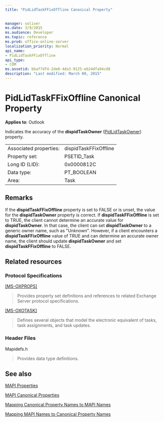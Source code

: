```yaml
---
title: "PidLidTaskFFixOffline Canonical Property"
 
 
manager: soliver
ms.date: 3/9/2015
ms.audience: Developer
ms.topic: reference
ms.prod: office-online-server
localization_priority: Normal
api_name:
- PidLidTaskFFixOffline
api_type:
- COM
ms.assetid: bbaf7df4-2de0-4da3-9125-eb24dfa94cd8
description: "Last modified: March 09, 2015"
---
```


# PidLidTaskFFixOffline Canonical Property

  
  
**Applies to**: Outlook 
  
Indicates the accuracy of the **dispidTaskOwner** ([PidLidTaskOwner](pidlidtaskowner-canonical-property.md)) property.
  
|||
|:-----|:-----|
|Associated properties:  <br/> |dispidTaskFFixOffline  <br/> |
|Property set:  <br/> |PSETID_Task  <br/> |
|Long ID (LID):  <br/> |0x0000812C  <br/> |
|Data type:  <br/> |PT_BOOLEAN  <br/> |
|Area:  <br/> |Task  <br/> |
   
## Remarks

If the **dispidTaskFFixOffline** property is set to FALSE or is unset, the value for the **dispidTaskOwner** property is correct. If **dispidTaskFFixOffline** is set to TRUE, the client cannot determine an accurate value for **dispidTaskOwner**. In that case, the client can set **dispidTaskOwner** to a generic owner name, such as "Unknown". However, if a client encounters a **dispidTaskFFixOffline** value of TRUE and can determine an accurate owner name, the client should update **dispidTaskOwner** and set **dispidTaskFFixOffline** to FALSE. 
  
## Related resources

### Protocol Specifications

[[MS-OXPROPS]](http://msdn.microsoft.com/library/f6ab1613-aefe-447d-a49c-18217230b148%28Office.15%29.aspx)
  
> Provides property set definitions and references to related Exchange Server protocol specifications.
    
[[MS-OXOTASK]](http://msdn.microsoft.com/library/55600ec0-6195-4730-8436-59c7931ef27e%28Office.15%29.aspx)
  
> Defines several objects that model the electronic equivalent of tasks, task assignments, and task updates. 
    
### Header Files

Mapidefs.h
  
> Provides data type definitions.
    
## See also



[MAPI Properties](mapi-properties.md)
  
[MAPI Canonical Properties](mapi-canonical-properties.md)
  
[Mapping Canonical Property Names to MAPI Names](mapping-canonical-property-names-to-mapi-names.md)
  
[Mapping MAPI Names to Canonical Property Names](mapping-mapi-names-to-canonical-property-names.md)


